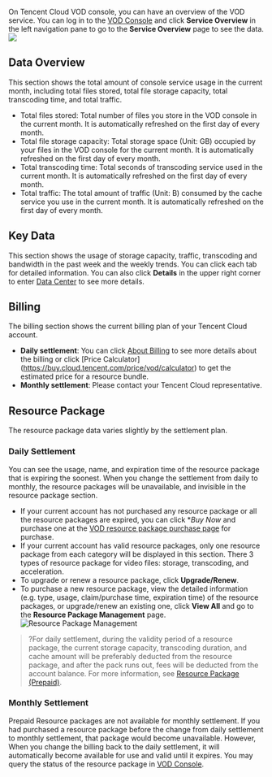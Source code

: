 On Tencent Cloud VOD console, you can have an overview of the VOD service. You can log in to the [VOD Console](https://console.cloud.tencent.com/video) and click **Service Overview** in the left navigation pane to go to the **Service Overview** page to see the data.
![](https://main.qcloudimg.com/raw/371fbe78aa98aee65bcdd2c2008f19ba.png)

## Data Overview

This section shows the total amount of console service usage in the current month, including total files stored, total file storage capacity, total transcoding time, and total traffic.
- Total files stored: Total number of files you store in the VOD console in the current month. It is automatically refreshed on the first day of every month.
- Total file storage capacity: Total storage space (Unit: GB) occupied by your files in the VOD console for the current month. It is automatically refreshed on the first day of every month.
- Total transcoding time: Total seconds of transcoding service used in the current month. It is automatically refreshed on the first day of every month.
- Total traffic: The total amount of traffic (Unit: B) consumed by the cache service you use in the current month. It is automatically refreshed on the first day of every month.

## Key Data

This section shows the usage of storage capacity, traffic, transcoding and bandwidth in the past week and the weekly trends. You can click each tab for detailed information. You can also click **Details** in the upper right corner to enter [Data Center](https://cloud.tencent.com/document/product/266/14060) to see more details.

## Billing
The billing section shows the current billing plan of your Tencent Cloud account.
- **Daily settlement**: You can click [About Billing](https://cloud.tencent.com/document/product/266/14666) to see more details about the billing or click [Price Calculator] (https://buy.cloud.tencent.com/price/vod/calculator) to get the estimated price for a resource bundle.
- **Monthly settlement**: Please contact your Tencent Cloud representative.

## Resource Package
The resource package data varies slightly by the settlement plan.
### Daily Settlement
You can see the usage, name, and expiration time of the resource package that is expiring the soonest. When you change the settlement from daily to monthly, the resource packages will be unavailable, and invisible in the resource package section.
 - If your current account has not purchased any resource package or all the resource packages are expired, you can click **Buy Now* and purchase one at the [VOD resource package purchase page](https://buy.cloud.tencent.com/vod?from=console-portal-buy-vod) for purchase.
 - If your current account has valid resource packages, only one resource package from each category will be displayed in this section. There 3 types of resource package for video files: storage, transcoding, and acceleration.
  - To upgrade or renew a resource package, click **Upgrade/Renew**.
  - To purchase a new resource package, view the detailed information (e.g. type, usage, claim/purchase time, expiration time) of the resource packages, or upgrade/renew an existing one, click **View All** and go to the **Resource Package Management** page.
![Resource Package Management](https://main.qcloudimg.com/raw/9acdf3db9743bc576be9f375f3f33bc0.png)

>?For daily settlement, during the validity period of a resource package, the current storage capacity, transcoding duration, and cache amount will be preferably deducted from the resource package, and after the pack runs out, fees will be deducted from the account balance. For more information, see [Resource Package (Prepaid)](https://cloud.tencent.com/document/product/266/14667).

### Monthly Settlement

Prepaid Resource packages are not available for monthly settlement.
If you had purchased a resource package before the change from daily settlement to monthly settlement, that package would become unavailable. However, When you change the billing back to the daily settlement, it will automatically become available for use and valid until it expires. You may query the status of the resource package in [VOD Console](https://console.cloud.tencent.com/video).
